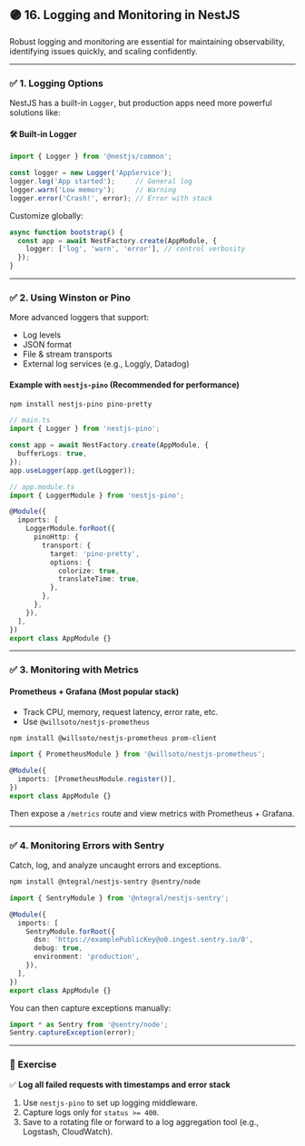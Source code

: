 

## 🟣 **16. Logging and Monitoring in NestJS**

Robust logging and monitoring are essential for maintaining observability, identifying issues quickly, and scaling confidently.

---

### ✅ 1. Logging Options

NestJS has a built-in `Logger`, but production apps need more powerful solutions like:

#### 🛠 Built-in Logger

```ts
import { Logger } from '@nestjs/common';

const logger = new Logger('AppService');
logger.log('App started');     // General log
logger.warn('Low memory');     // Warning
logger.error('Crash!', error); // Error with stack
```

Customize globally:

```ts
async function bootstrap() {
  const app = await NestFactory.create(AppModule, {
    logger: ['log', 'warn', 'error'], // control verbosity
  });
}
```

---

### ✅ 2. Using Winston or Pino

More advanced loggers that support:

* Log levels
* JSON format
* File & stream transports
* External log services (e.g., Loggly, Datadog)

#### Example with `nestjs-pino` (Recommended for performance)

```bash
npm install nestjs-pino pino-pretty
```

```ts
// main.ts
import { Logger } from 'nestjs-pino';

const app = await NestFactory.create(AppModule, {
  bufferLogs: true,
});
app.useLogger(app.get(Logger));
```

```ts
// app.module.ts
import { LoggerModule } from 'nestjs-pino';

@Module({
  imports: [
    LoggerModule.forRoot({
      pinoHttp: {
        transport: {
          target: 'pino-pretty',
          options: {
            colorize: true,
            translateTime: true,
          },
        },
      },
    }),
  ],
})
export class AppModule {}
```

---

### ✅ 3. Monitoring with Metrics

#### Prometheus + Grafana (Most popular stack)

* Track CPU, memory, request latency, error rate, etc.
* Use `@willsoto/nestjs-prometheus`

```bash
npm install @willsoto/nestjs-prometheus prom-client
```

```ts
import { PrometheusModule } from '@willsoto/nestjs-prometheus';

@Module({
  imports: [PrometheusModule.register()],
})
export class AppModule {}
```

Then expose a `/metrics` route and view metrics with Prometheus + Grafana.

---

### ✅ 4. Monitoring Errors with Sentry

Catch, log, and analyze uncaught errors and exceptions.

```bash
npm install @ntegral/nestjs-sentry @sentry/node
```

```ts
import { SentryModule } from '@ntegral/nestjs-sentry';

@Module({
  imports: [
    SentryModule.forRoot({
      dsn: 'https://examplePublicKey@o0.ingest.sentry.io/0',
      debug: true,
      environment: 'production',
    }),
  ],
})
export class AppModule {}
```

You can then capture exceptions manually:

```ts
import * as Sentry from '@sentry/node';
Sentry.captureException(error);
```

---

### 🧪 Exercise

✅ **Log all failed requests with timestamps and error stack**

1. Use `nestjs-pino` to set up logging middleware.
2. Capture logs only for `status >= 400`.
3. Save to a rotating file or forward to a log aggregation tool (e.g., Logstash, CloudWatch).

